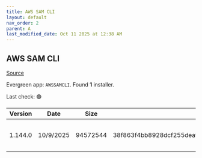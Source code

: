 ```yaml
---
title: AWS SAM CLI
layout: default
nav_order: 2
parent: A
last_modified_date: Oct 11 2025 at 12:38 AM
---
```


## AWS SAM CLI

[Source](https://github.com/aws/aws-sam-cli/)

Evergreen app: `AWSSAMCLI`. Found **1** installer.

Last check: 🟢

| Version | Date      | Size     | Sha256                                                           | Architecture | InstallerType | Type | URI                                                                                                                                                                          |
| ------- | --------- | -------- | ---------------------------------------------------------------- | ------------ | ------------- | ---- | ---------------------------------------------------------------------------------------------------------------------------------------------------------------------------- |
| 1.144.0 | 10/9/2025 | 94572544 | 38f863f4bb8928dcf255deaf81e0048edf3d4167fb23e02bafe9a5721a7f56cb | x86          | Default       | msi  | [https://github.com/aws/aws-sam-cli/releases/download/v1.144.0/AWS_SAM_CLI_64_PY3.msi](https://github.com/aws/aws-sam-cli/releases/download/v1.144.0/AWS_SAM_CLI_64_PY3.msi) |
